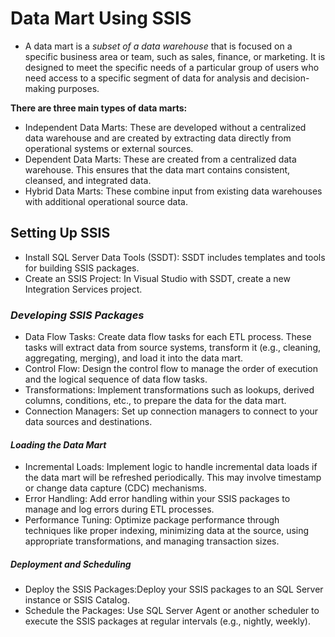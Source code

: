# Data Mart Using SSIS
- A data mart is a *subset of a data warehouse* that is focused on a specific business area or team, such as sales, finance, or marketing. It is designed to meet the specific needs of a particular group of users who need access to a specific segment of data for analysis and decision-making purposes. 
  
**There are three main types of data marts:**  

- Independent Data Marts: These are developed without a centralized data warehouse and are created by extracting data directly from operational systems or external sources.
- Dependent Data Marts: These are created from a centralized data warehouse. This ensures that the data mart contains consistent, cleansed, and integrated data.
- Hybrid Data Marts: These combine input from existing data warehouses with additional operational source data.

 ## Setting Up SSIS 
- Install SQL Server Data Tools (SSDT): SSDT includes templates and tools for building SSIS packages.
- Create an SSIS Project: In Visual Studio with SSDT, create a new Integration Services project.

 ### _Developing SSIS Packages_ 
   + Data Flow Tasks: Create data flow tasks for each ETL process. These tasks will extract data from source systems, transform it (e.g., cleaning, aggregating, merging), and load it into the data mart.
   + Control Flow: Design the control flow to manage the order of execution and the logical sequence of data flow tasks.
   + Transformations: Implement transformations such as lookups, derived columns, conditions, etc., to prepare the data for the data mart.
  + Connection Managers: Set up connection managers to connect to your data sources and destinations.

#### _Loading the Data Mart_
+ Incremental Loads: Implement logic to handle incremental data loads if the data mart will be refreshed periodically. This may involve timestamp or change data capture (CDC) mechanisms.
+ Error Handling: Add error handling within your SSIS packages to manage and log errors during ETL processes.
+ Performance Tuning: Optimize package performance through techniques like proper indexing, minimizing data at the source, using appropriate transformations, and managing transaction sizes.

#####  _Deployment and Scheduling_ 
 + Deploy the SSIS Packages:Deploy your SSIS packages to an SQL Server instance or SSIS Catalog.
 +  Schedule the Packages: Use SQL Server Agent or another scheduler to execute the SSIS packages at regular intervals (e.g., nightly, weekly).
